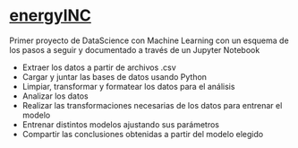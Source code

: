 #  [energyINC](https://github.com/juaansb01/energyINC/blob/main/Energy_inc.ipynb)
Primer proyecto de DataScience con Machine Learning con un esquema de los pasos a seguir y documentado a través de un Jupyter Notebook
* Extraer los datos a partir de archivos .csv
* Cargar y juntar las bases de datos usando Python
* Limpiar, transformar y formatear los datos para el análisis
* Analizar los datos
* Realizar las transformaciones necesarias de los datos para entrenar el modelo
* Entrenar distintos modelos ajustando sus parámetros
* Compartir las conclusiones obtenidas a partir del modelo elegido
